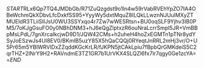$START$RLx6Qp7TQ4JMDbGb/R71ZuQzgdst9o1ln4w59rVabRVEhYpZO7IA4OBeWchmQkXDbvLfcDxkfSS95+YyyWy5dxtMquZ8ILQkLLwznNJUulMXyZTMUEldR3TLiiSIIJsU0WU3SSYxqo4r7Zw7wWESRtsn+BU0oqSLF9Yjhv3IB0PM5/7oKJgGsuFO0y0NBhDNM3+hJ6eQgZlptxzR6ouNraLcrrSmpl5JR+VmBBpMsLPdL/7gnXrcaIkcjwD9D1/JQW42CMs+h2uheH4hoZxEGMTn1pTNr8ydYSyJoESzwJs4Ul8EV0/BKmlB5uzY85X5hQaCQQj0RYeqtJnRRL2mHj3vr/O+U5Pr65m5YBIWRVlDxZZqddKGcKrLR/fJKPN5jtCAkLpiu7fBpbQrGMKdeiS5C2qrTHZ+2INrY9H2+RAVndmE3TZ1GR7b1UrVKX4SLQZl6fx7lr7qgy0Ge1zcYA==$END$